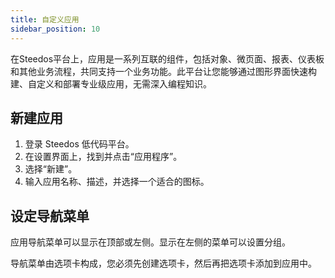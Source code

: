 ```yaml
---
title: 自定义应用
sidebar_position: 10
---
```


在Steedos平台上，应用是一系列互联的组件，包括对象、微页面、报表、仪表板和其他业务流程，共同支持一个业务功能。此平台让您能够通过图形界面快速构建、自定义和部署专业级应用，无需深入编程知识。


## 新建应用

1. 登录 Steedos 低代码平台。
2. 在设置界面上，找到并点击“应用程序”。
3. 选择“新建”。
4. 输入应用名称、描述，并选择一个适合的图标。

## 设定导航菜单

应用导航菜单可以显示在顶部或左侧。显示在左侧的菜单可以设置分组。

导航菜单由选项卡构成，您必须先创建选项卡，然后再把选项卡添加到应用中。